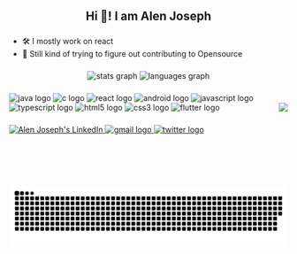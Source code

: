 <h2 align="center">Hi 👋! I am Alen Joseph </h2>

###
-  🛠 I mostly work on react
-  🌱 Still kind of trying to figure out contributing to Opensource
###

<div align="center">
  <img src="https://github-readme-stats.vercel.app/api?username=alenjoseph55&hide_title=false&hide_rank=false&show_icons=true&include_all_commits=true&count_private=true&disable_animations=false&theme=dracula&locale=en&hide_border=false" height="150" alt="stats graph"  />
  <img src="https://github-readme-stats.vercel.app/api/top-langs?username=alenjoseph55&locale=en&hide_title=false&layout=compact&card_width=320&langs_count=5&theme=dracula&hide_border=false" height="150" alt="languages graph"  />
</div>

###

<div align="left">
  <img src="https://cdn.jsdelivr.net/gh/devicons/devicon/icons/java/java-original.svg" height="30" width="42" alt="java logo"  />
  <img src="https://cdn.jsdelivr.net/gh/devicons/devicon/icons/c/c-original.svg" height="30" width="42" alt="c logo"  />
  <img src="https://cdn.jsdelivr.net/gh/devicons/devicon/icons/react/react-original.svg" height="30" width="42" alt="react logo"  />
  <img src="https://cdn.jsdelivr.net/gh/devicons/devicon/icons/android/android-original.svg" height="30" width="42" alt="android logo"  />
  <img src="https://cdn.jsdelivr.net/gh/devicons/devicon/icons/javascript/javascript-original.svg" height="30" width="42" alt="javascript logo"  />
  <img src="https://cdn.jsdelivr.net/gh/devicons/devicon/icons/typescript/typescript-plain.svg" height="30" width="42" alt="typescript logo"  />
  <img src="https://cdn.jsdelivr.net/gh/devicons/devicon/icons/html5/html5-original.svg" height="30" width="42" alt="html5 logo"  />
  <img src="https://cdn.jsdelivr.net/gh/devicons/devicon/icons/css3/css3-original.svg" height="30" width="42" alt="css3 logo"  />
  <img src="https://cdn.jsdelivr.net/gh/devicons/devicon/icons/flutter/flutter-original.svg" height="30" width="42" alt="flutter logo"  />
  <img align="right" height="150" src="https://cdn.dribbble.com/users/1162077/screenshots/4649464/skatter-programmer.gif"  />
</div>

###



###

<div align="left">
  <a href="https://www.linkedin.com/in/alenjosep" target="_blank">
    <img src="https://img.shields.io/static/v1?message=LinkedIn&logo=linkedin&label=&color=0077B5&logoColor=white&labelColor=&style=for-the-badge" height="35" alt="Alen Joseph's LinkedIn"/>
  </a>
  <a href="mailto:alenjoseph@duck.com" target="_blank">
  <img src="https://img.shields.io/static/v1?message=Gmail&logo=gmail&label=&color=D14836&logoColor=white&labelColor=&style=for-the-badge" height="35" alt="gmail logo"  />
  </a>
  <a href=
    <img src="https://img.shields.io/static/v1?message=Discord&logo=discord&label=&color=7289DA&logoColor=white&labelColor=&style=for-the-badge" height="35" alt="discord logo"  />
    <a href="https://twitter.com/Alen__Joseph" target="_blank">
  <img src="https://img.shields.io/static/v1?message=Twitter&logo=twitter&label=&color=1DA1F2&logoColor=white&labelColor=&style=for-the-badge" height="35" alt="twitter logo"  />
    </a>
</div>

###

<br clear="both">

<img src="https://raw.githubusercontent.com/alenjoseph55/alenjoseph55/output/snake.svg" alt="Snake animation" />

###
